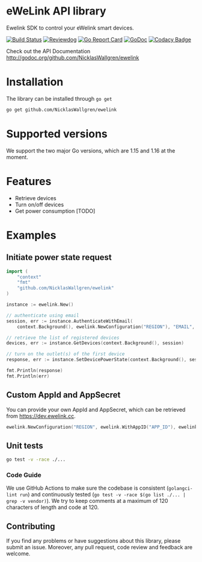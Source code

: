 # eWeLink API library

Ewelink SDK to control your eWelink smart devices. 

[![Build Status](https://github.com/NicklasWallgren/ewelink/workflows/Test/badge.svg)](https://github.com/NicklasWallgren/ewelink/actions?query=workflow%3ATest)
[![Reviewdog](https://github.com/NicklasWallgren/ewelink/workflows/reviewdog/badge.svg)](https://github.com/NicklasWallgren/ewelink/actions?query=workflow%3Areviewdog)
[![Go Report Card](https://goreportcard.com/badge/github.com/NicklasWallgren/ewelink)](https://goreportcard.com/report/github.com/NicklasWallgren/ewelink)
[![GoDoc](https://godoc.org/github.com/NicklasWallgren/ewelink?status.svg)](https://godoc.org/github.com/NicklasWallgren/ewelink)
[![Codacy Badge](https://api.codacy.com/project/badge/Grade/cabd5fbbcde543ec959fb4a3581600ed)](https://app.codacy.com/gh/NicklasWallgren/ewelink?utm_source=github.com&utm_medium=referral&utm_content=NicklasWallgren/ewelink&utm_campaign=Badge_Grade)

Check out the API Documentation http://godoc.org/github.com/NicklasWallgren/ewelink

# Installation
The library can be installed through `go get` 
```bash
go get github.com/NicklasWallgren/ewelink
```

# Supported versions
We support the two major Go versions, which are 1.15 and 1.16 at the moment.

# Features
- Retrieve devices
- Turn on/off devices
- Get power consumption [TODO]

# Examples 

## Initiate power state request
```go
import (
    "context"
    "fmt"
    "github.com/NicklasWallgren/ewelink"
)

instance := ewelink.New()

// authenticate using email
session, err := instance.AuthenticateWithEmail(
	context.Background(), ewelink.NewConfiguration("REGION"), "EMAIL", "PASSWORD")

// retrieve the list of registered devices
devices, err := instance.GetDevices(context.Background(), session)

// turn on the outlet(s) of the first device
response, err := instance.SetDevicePowerState(context.Background(), session, &devices.Devicelist[0], true)

fmt.Println(response)
fmt.Println(err)
```

## Custom AppId and AppSecret
You can provide your own AppId and AppSecret, which can be retrieved from https://dev.ewelink.cc.

```go
ewelink.NewConfiguration("REGION", ewelink.WithAppID("APP_ID"), ewelink.WithAppSecret("APP_SECRET"))
```

## Unit tests
```bash
go test -v -race ./...
```

### Code Guide
We use GitHub Actions to make sure the codebase is consistent (`golangci-lint run`) and continuously tested (`go test -v -race $(go list ./... | grep -v vendor)`). We try to keep comments at a maximum of 120 characters of length and code at 120.


## Contributing
If you find any problems or have suggestions about this library, please submit an issue. Moreover, any pull request, code review and feedback are welcome.
